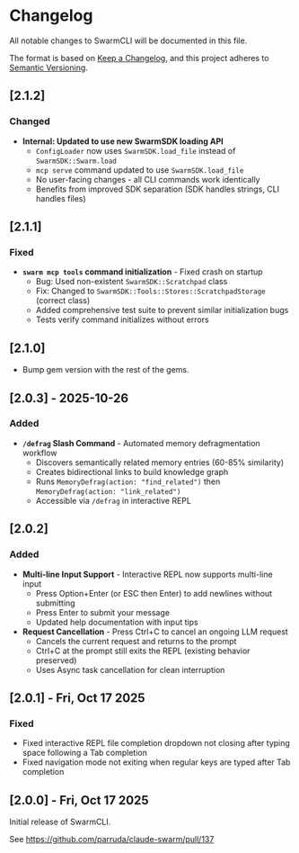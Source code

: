 # Changelog

All notable changes to SwarmCLI will be documented in this file.

The format is based on [Keep a Changelog](https://keepachangelog.com/en/1.0.0/),
and this project adheres to [Semantic Versioning](https://semver.org/spec/v2.0.0.html).

## [2.1.2]

### Changed

- **Internal: Updated to use new SwarmSDK loading API**
  - `ConfigLoader` now uses `SwarmSDK.load_file` instead of `SwarmSDK::Swarm.load`
  - `mcp serve` command updated to use `SwarmSDK.load_file`
  - No user-facing changes - all CLI commands work identically
  - Benefits from improved SDK separation (SDK handles strings, CLI handles files)

## [2.1.1]

### Fixed
- **`swarm mcp tools` command initialization** - Fixed crash on startup
  - Bug: Used non-existent `SwarmSDK::Scratchpad` class
  - Fix: Changed to `SwarmSDK::Tools::Stores::ScratchpadStorage` (correct class)
  - Added comprehensive test suite to prevent similar initialization bugs
  - Tests verify command initializes without errors

## [2.1.0]
- Bump gem version with the rest of the gems.

## [2.0.3] - 2025-10-26

### Added
- **`/defrag` Slash Command** - Automated memory defragmentation workflow
  - Discovers semantically related memory entries (60-85% similarity)
  - Creates bidirectional links to build knowledge graph
  - Runs `MemoryDefrag(action: "find_related")` then `MemoryDefrag(action: "link_related")`
  - Accessible via `/defrag` in interactive REPL

## [2.0.2]

### Added
- **Multi-line Input Support** - Interactive REPL now supports multi-line input
  - Press Option+Enter (or ESC then Enter) to add newlines without submitting
  - Press Enter to submit your message
  - Updated help documentation with input tips
- **Request Cancellation** - Press Ctrl+C to cancel an ongoing LLM request
  - Cancels the current request and returns to the prompt
  - Ctrl+C at the prompt still exits the REPL (existing behavior preserved)
  - Uses Async task cancellation for clean interruption

## [2.0.1] - Fri, Oct 17 2025

### Fixed

- Fixed interactive REPL file completion dropdown not closing after typing space following a Tab completion
- Fixed navigation mode not exiting when regular keys are typed after Tab completion

## [2.0.0] - Fri, Oct 17 2025

Initial release of SwarmCLI.

See https://github.com/parruda/claude-swarm/pull/137

